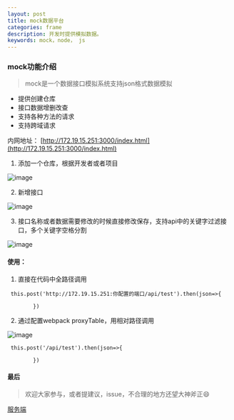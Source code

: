 ```yaml
---
layout: post
title: mock数据平台
categories: frame
description: 开发时提供模拟数据。
keywords: mock，node， js
---
```


###  mock功能介绍

> mock是一个数据接口模拟系统支持json格式数据模拟

+ 提供创建仓库
+ 接口数据增删改查
+ 支持各种方法的请求
+ 支持跨域请求

内网地址：
[http://172.19.15.251:3000/index.html](http://172.19.15.251:3000/index.html)



1. 添加一个仓库，根据开发者或者项目

![image]({{site.baseurl}}/assets/img/newStore.jpg)

2. 新增接口

![image]({{site.baseurl}}/assets/img/add.jpg)

3. 接口名称或者数据需要修改的时候直接修改保存，支持api中的关键字过滤接口，多个关键字空格分割

![image]({{site.baseurl}}/assets/img/edit.jpg)
####  使用：

1. 直接在代码中全路径调用

```
 this.post('http://172.19.15.251:你配置的端口/api/test').then(json=>{

        })
```

2. 通过配置webpack proxyTable，用相对路径调用

![image]({{site.baseurl}}/assets/img/use.jpg)

```
 this.post('/api/test').then(json=>{

        })
```

#### 最后

> 欢迎大家参与，或者提建议，issue，不合理的地方还望大神斧正😄


[服务端](https://github.com/lxcuso4/mock)

